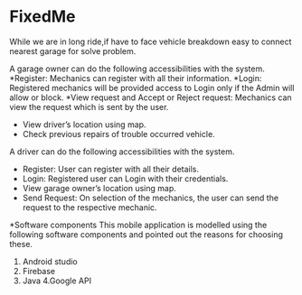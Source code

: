 # FixedMe
While we are in long ride,if have to face vehicle breakdown easy to connect nearest garage for solve problem.

A garage owner can do the following accessibilities with the system.
  *Register: Mechanics can register with all their information.
  *Login: Registered mechanics will be provided access to Login only if the Admin will allow or block.
  *View request and Accept or Reject request: Mechanics can view the request which is sent by the user.
  * View driver’s location using map.
  * Check previous repairs of trouble occurred vehicle.

A driver can do the following accessibilities with the system.
  * Register: User can register with all their details.
  * Login: Registered user can Login with their credentials.
  * View garage owner’s location using map.
  * Send Request: On selection of the mechanics, the user can send the request to the respective mechanic.


*Software components
  This mobile application is modelled using the following software components and
  pointed out the reasons for choosing these.
  1. Android studio
  2. Firebase
  3. Java
  4.Google API


